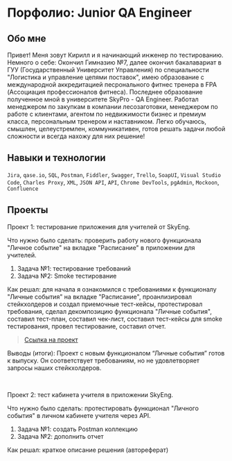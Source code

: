 # Порфолио: Junior QA Engineer

## Обо мне

Привет! Меня зовут Кирилл и я начинающий инженер по тестированию. Немного о себе:
Окончил Гимназию №7, далее окончил бакалавариат в ГУУ (Государственный Университет Управления) по специальности "Логистика и управление цепями поставок", имею образование с международной аккредитацией песронального фитнес тренера в FPA (Ассоциация профессионалов фитнеса). Последнее образование полученное мной в университете SkyPro - QA Engineer.
Работал менеджером по закупкам в компании лесозаготовки, менеджером по работе с клиентами, агентом по недвижимости бизнес и премиум класса, персональным тренером и наставником.
Легко обучаюсь, смышлен, целеустремлен, коммуникативен, готов решать задачи любой сложности и всегда нахожу для них решение!

## Навыки и технологии 
``Jira``, ``qase.io``, ``SQL``, ``Postman``, ``Fiddler``, ``Swagger``, ``Trello``, ``SoapUI``, ``Visual Studio Code``, ``Charles Proxy``, ``XML``, ``JSON API``, ``API``, ``Chrome DevTools``, ``pgAdmin``, ``Mockoon``, ``Confluence``

## Проекты
<p> Проект 1: тестирование приложения для учителей от SkyEng.</p>
<p> Что нужно было сделать: проверить работу нового функционала "Личное событие" на вкладке "Расписание" в приложении для учителей.</p>
<ol>
  <li>Задача №1: тестирование требований</li>
  <li>Задача №2: Smoke тестирование</li>
</ol>

<p>Как решал: для начала я ознакомился с требованиями к функционалу "Личные события" на вкладке "Расписание", проанлизировал стейкхолдеров и создал приемочные тест-кейсы, протестировал требования, сделал декомпозицию функционала "Личные события", составил тест-план, составил чек-лист, составил тест-кейсы для smoke тестирования, провел тестирование, составил отчет.<p>

> <a href="https://qa-bug-report97.atlassian.net/l/cp/gr66JfR1">Ссылка на проект</a>

<p>Выводы (итоги): Проект с новым функционалом “Личные события” готов к выпуску. Он соответствует требованиям, но не удовлетворяет запросы наших стейкхолдеров.<p>

<br>

<p> Проект 2: тест кабинета учителя в приложении SkyEng.</p>
<p>Что нужно было сделать: протестировать функционал "Личного события" в личном кабинете учителя через API.<p>
<ol>
  <li>Задача №1: создать Postman коллекцию</li>
  <li>Задача №2: дополнить отчет</li>
</ol>

<p>Как решал: краткое описание решения (автореферат)<p>

